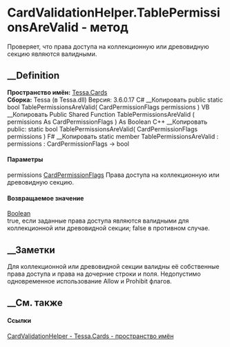 # CardValidationHelper.TablePermissionsAreValid - метод
Проверяет, что права доступа на коллекционную или древовидную секцию являются
валидными.
## __Definition
 **Пространство имён:** [Tessa.Cards](N_Tessa_Cards.htm)  
 **Сборка:** Tessa (в Tessa.dll) Версия: 3.6.0.17
C# __Копировать
     public static bool TablePermissionsAreValid(
    	CardPermissionFlags permissions
    )
VB __Копировать
     Public Shared Function TablePermissionsAreValid ( 
    	permissions As CardPermissionFlags
    ) As Boolean
C++ __Копировать
     public:
    static bool TablePermissionsAreValid(
    	CardPermissionFlags permissions
    )
F# __Копировать
     static member TablePermissionsAreValid : 
            permissions : CardPermissionFlags -> bool 
#### Параметры
permissions [CardPermissionFlags](T_Tessa_Cards_CardPermissionFlags.htm)
    Права доступа на коллекционную или древовидную секцию.
#### Возвращаемое значение
[Boolean](https://learn.microsoft.com/dotnet/api/system.boolean)  
true, если заданные права доступа являются валидными для коллекционной или
древовидной секции; false в противном случае.
## __Заметки
Для коллекционной или древовидной секции валидны её собственные права доступа
и права на дочерние строки и поля.
Недопустимо одновременное использование Allow и Prohibit флагов.
##  __См. также
#### Ссылки
[CardValidationHelper - ](T_Tessa_Cards_CardValidationHelper.htm)
[Tessa.Cards - пространство имён](N_Tessa_Cards.htm)
